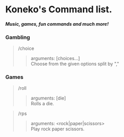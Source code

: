 # Koneko's Command list.

#### *Music, games, fun commands and much more!*

### Gambling

> /choice
>> arguments: [choices...]  
>> Choose from the given options split by ","  

### Games

> /roll  
>> arguments: [die]  
>> Rolls a die.  
  
> /rps  
>> arguments: <rock|paper|scissors>  
>> Play rock paper scissors.  
